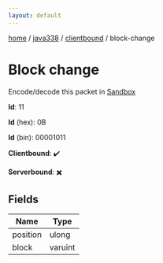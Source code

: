 ```yaml
---
layout: default
---
```


[home](/)  /  [java338](/protocol/java338)  /  [clientbound](/protocol/java338/clientbound)  /  block-change

# Block change

Encode/decode this packet in [Sandbox](../../../sandbox/java338#clientbound.block_change)

**Id**: 11

**Id** (hex): 0B

**Id** (bin): 00001011

**Clientbound**: ✔️

**Serverbound**: ✖️

## Fields

Name | Type
---|---
position | ulong
block | varuint
